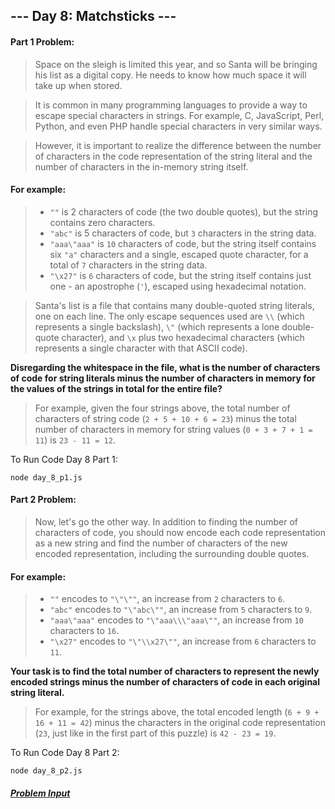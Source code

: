 ## --- Day 8: Matchsticks ---

#### Part 1 Problem:

> Space on the sleigh is limited this year, and so Santa will be bringing his list as a digital copy. He needs to know how much space it will take up when stored.

> It is common in many programming languages to provide a way to escape special characters in strings. For example, C, JavaScript, Perl, Python, and even PHP handle special characters in very similar ways.

> However, it is important to realize the difference between the number of characters in the code representation of the string literal and the number of characters in the in-memory string itself.

#### For example:

> - `""` is 2 characters of code (the two double quotes), but the string contains zero characters.
> - `"abc"` is 5 characters of code, but `3` characters in the string data.
> - `"aaa\"aaa"` is `10` characters of code, but the string itself contains six `"a"` characters and a single, escaped quote character, for a total of `7` characters in the string data.
> - `"\x27"` is `6` characters of code, but the string itself contains just one - an apostrophe (`'`), escaped using hexadecimal notation.

> Santa's list is a file that contains many double-quoted string literals, one on each line. The only escape sequences used are `\\` (which represents a single backslash), `\"` (which represents a lone double-quote character), and `\x` plus two hexadecimal characters (which represents a single character with that ASCII code).

**Disregarding the whitespace in the file, what is the number of characters of code for string literals minus the number of characters in memory for the values of the strings in total for the entire file?**

> For example, given the four strings above, the total number of characters of string code (`2 + 5 + 10 + 6 = 23`) minus the total number of characters in memory for string values (`0 + 3 + 7 + 1 = 11`) is `23 - 11 = 12`.

To Run Code Day 8 Part 1:
```
node day_8_p1.js
```

#### Part 2 Problem:
> Now, let's go the other way. In addition to finding the number of characters of code, you should now encode each code representation as a new string and find the number of characters of the new encoded representation, including the surrounding double quotes.

#### For example:

> - `""` encodes to `"\"\""`, an increase from `2` characters to `6`.
> - `"abc"` encodes to `"\"abc\""`, an increase from `5` characters to `9`.
> - `"aaa\"aaa"` encodes to `"\"aaa\\\"aaa\""`, an increase from `10` characters to `16`.
> - `"\x27"` encodes to `"\"\\x27\""`, an increase from `6` characters to `11`.

**Your task is to find the total number of characters to represent the newly encoded strings minus the number of characters of code in each original string literal.**

> For example, for the strings above, the total encoded length (`6 + 9 + 16 + 11 = 42`) minus the characters in the original code representation (`23`, just like in the first part of this puzzle) is `42 - 23 = 19`.

To Run Code Day 8 Part 2:
```
node day_8_p2.js
```

##### [Problem Input](./sample_input.txt)
